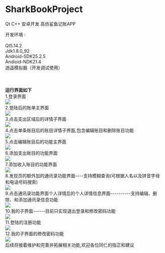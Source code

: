 # SharkBookProject
 Qt C++ 安卓开发 高仿鲨鱼记账APP 
 
 开发环境 :<br/>
<br/>Qt5.14.2
<br/>Jdk1.8.0_92
<br/>Android-SDK25.2.5
<br/>Andioid-NDK21.4
<br/>逍遥模拟器（开发调试使用）
<br/>
<br/>
<br/>
<br/>
**运行界面如下**<br/>
1.登录界面<br/>
		![](https://github.com/MichaelFeng823/SharkBookProject/raw/main/ProgramScreenShot/1.png)
<br/>
2.登陆后的账单主界面<br/> 
		![](https://github.com/MichaelFeng823/SharkBookProject/raw/main/ProgramScreenShot/2.png)
<br/>
3.点击支出区域后的详情子界面<br/> 
		![](https://github.com/MichaelFeng823/SharkBookProject/raw/main/ProgramScreenShot/3.png)
<br/>
4.点击单条账目后的账目详情子界面,包含编辑账目和删除账目功能<br/> 
		![](https://github.com/MichaelFeng823/SharkBookProject/raw/main/ProgramScreenShot/4.png)
<br/>
5.点击编辑账目后的功能主界面<br/> 
		![](https://github.com/MichaelFeng823/SharkBookProject/raw/main/ProgramScreenShot/5.png)
<br/>
6.添加支出账目的功能界面<br/> 
		![](https://github.com/MichaelFeng823/SharkBookProject/raw/main/ProgramScreenShot/6.png)
<br/>
7.添加收入账目的功能界面<br/> 
		![](https://github.com/MichaelFeng823/SharkBookProject/raw/main/ProgramScreenShot/7.png)
<br/>
8.发现页的额外加的通讯录功能界面----支持模糊查询(可根据人名以及拼音字母和电话号码搜索)<br/> 
		![](https://github.com/MichaelFeng823/SharkBookProject/raw/main/ProgramScreenShot/8.png)
<br/>
9.点击通讯录功能界面个人详情后的个人详情信息界面----------支持编辑、删除、和添加通讯录信息功能<br/> 
		![](https://github.com/MichaelFeng823/SharkBookProject/raw/main/ProgramScreenShot/9.png)
<br/>
10.我的子界面------目前只实现退出登录和修改密码功能<br/> 
		![](https://github.com/MichaelFeng823/SharkBookProject/raw/main/ProgramScreenShot/10.png)
<br/>
11.登陆的注册功能<br/> 
		![](https://github.com/MichaelFeng823/SharkBookProject/raw/main/ProgramScreenShot/11.png)
<br/>
12.我的子界面的修改密码功能<br/> 
		![](https://github.com/MichaelFeng823/SharkBookProject/raw/main/ProgramScreenShot/12.png)
<br/>
后续将接着维护和完善并拓展相关功能,欢迎各位同仁的指正和建议<br/> 
		

